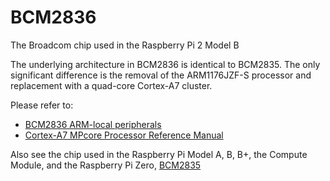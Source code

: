 # BCM2836

The Broadcom chip used in the Raspberry Pi 2 Model B

The underlying architecture in BCM2836 is identical to BCM2835. The only significant difference is the removal of the ARM1176JZF-S processor and replacement with a quad-core Cortex-A7 cluster.

Please refer to:

- [BCM2836 ARM-local peripherals](./QA7_rev3.4.pdf)
- [Cortex-A7 MPcore Processor Reference Manual](http://infocenter.arm.com/help/index.jsp?topic=/com.arm.doc.ddi0464f/index.html)

Also see the chip used in the Raspberry Pi Model A, B, B+, the Compute Module, and the Raspberry Pi Zero, [BCM2835](./../bcm2835)
